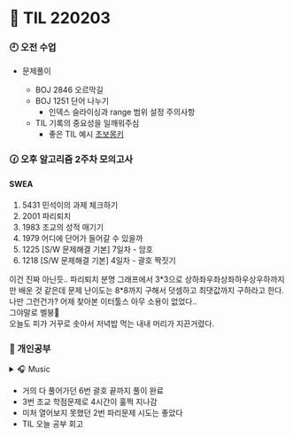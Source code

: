 # 🤯 TIL 220203

### 🕘 오전 수업

- 문제풀이

  - BOJ 2846 오르막길
  - BOJ 1251 단어 나누기
    - 인덱스 슬라이싱과 range 범위 설정 주의사항
  - TIL 기록의 중요성을 일깨워주심
    - 좋은 TIL 예시 [초보몽키](https://wayhome25.github.io/)

### 🕜 오후 알고리즘 2주차 모의고사

#### SWEA

1. 5431 민석이의 과제 체크하기<br/>
2. 2001 파리퇴치<br/>
3. 1983 조교의 성적 매기기<br/>
4. 1979 어디에 단어가 들어갈 수 있을까<br/>
5. 1225 [S/W 문제해결 기본] 7일차 - 암호<br/>
6. 1218 [S/W 문제해결 기본] 4일차 - 괄호 짝짓기<br/>

이건 진짜 아닌듯.. 파리퇴치 분명 그래프에서 3\*3으로 상하좌우좌상좌하우상우하까지만 배운 것 같은데 문제 난이도는 8\*8까지 구해서 덧셈하고 최댓값까지 구하라고 한다.\
나만 그런건가? 어제 찾아본 이터툴스 아무 소용이 없었다..\
그야말로 벨붕🤯\
오늘도 피가 거꾸로 솟아서 저녁밥 먹는 내내 머리가 지끈거렸다.

### 🤨 개인공부

<details>
    <summary> 🎧 Music</summary>

</details>

- 거의 다 풀어가던 6번 괄호 끝까지 풀이 완료
- 3번 조교 학점문제로 4시간이 훌쩍 지나감
- 미처 열어보지 못했던 2번 파리문제 시도는 좋았다
- TIL 오늘 공부 회고
